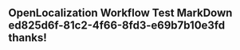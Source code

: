 <properties
ms.topic="hero-topic"
ms.test1="hero-topic"
ms.test2="test"/>

## OpenLocalization Workflow Test MarkDown ed825d6f-81c2-4f66-8fd3-e69b7b10e3fd thanks!
